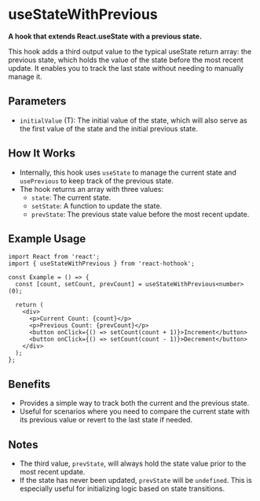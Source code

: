 # useStateWithPrevious

**A hook that extends React.useState with a previous state.**

This hook adds a third output value to the typical useState return array: the previous state, which holds the value of the state before the most recent update. It enables you to track the last state without needing to manually manage it.

## Parameters

- `initialValue` (T): The initial value of the state, which will also serve as the first value of the state and the initial previous state.

## How It Works

- Internally, this hook uses `useState` to manage the current state and `usePrevious` to keep track of the previous state.
- The hook returns an array with three values:
  - `state`: The current state.
  - `setState`: A function to update the state.
  - `prevState`: The previous state value before the most recent update.

## Example Usage

```tsx
import React from 'react';
import { useStateWithPrevious } from 'react-hothook';

const Example = () => {
  const [count, setCount, prevCount] = useStateWithPrevious<number>(0);

  return (
    <div>
      <p>Current Count: {count}</p>
      <p>Previous Count: {prevCount}</p>
      <button onClick={() => setCount(count + 1)}>Increment</button>
      <button onClick={() => setCount(count - 1)}>Decrement</button>
    </div>
  );
};
```

## Benefits

- Provides a simple way to track both the current and the previous state.
- Useful for scenarios where you need to compare the current state with its previous value or revert to the last state if needed.

## Notes

- The third value, `prevState`, will always hold the state value prior to the most recent update.
- If the state has never been updated, `prevState` will be `undefined`. This is especially useful for initializing logic based on state transitions.
